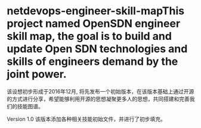 # netdevops-engineer-skill-mapThis project named OpenSDN engineer skill map, the goal is to build and update Open SDN technologies and skills of engineers demand by the joint power.
该设想初步形成于2016年12月, 将先发布一个初始版本，在该版本基础上通过开源的方式进行分享，希望能够利用开源的思想凝聚更多人的思想，共同搭建和完善我们的技能图谱。

Version 1.0
该版本添加各种相关技能初始文件，并进行了初步填充。
